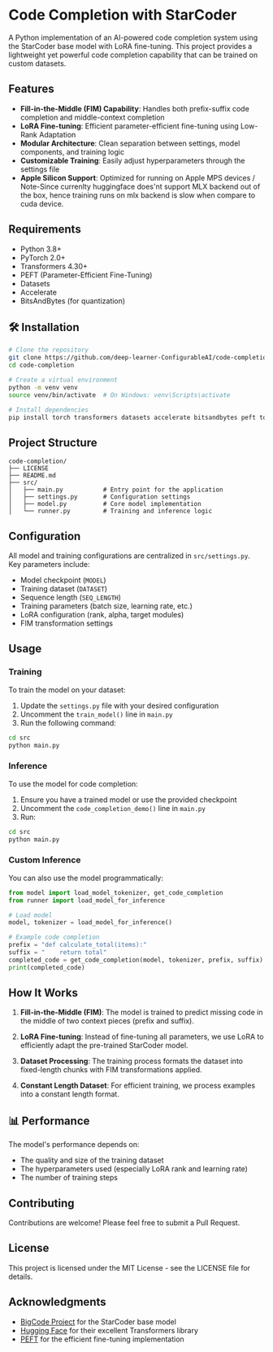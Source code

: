 # Code Completion with StarCoder

A Python implementation of an AI-powered code completion system using the StarCoder base model with LoRA fine-tuning. This project provides a lightweight yet powerful code completion capability that can be trained on custom datasets.

##  Features

- **Fill-in-the-Middle (FIM) Capability**: Handles both prefix-suffix code completion and middle-context completion
- **LoRA Fine-tuning**: Efficient parameter-efficient fine-tuning using Low-Rank Adaptation
- **Modular Architecture**: Clean separation between settings, model components, and training logic
- **Customizable Training**: Easily adjust hyperparameters through the settings file
- **Apple Silicon Support**: Optimized for running on Apple MPS devices / Note-Since currenlty huggingface does'nt support MLX backend out of the box, hence training runs on mlx backend is slow when compare to cuda device.

##  Requirements

- Python 3.8+
- PyTorch 2.0+
- Transformers 4.30+
- PEFT (Parameter-Efficient Fine-Tuning)
- Datasets
- Accelerate
- BitsAndBytes (for quantization)

## 🛠 Installation

```bash
# Clone the repository
git clone https://github.com/deep-learner-ConfigurableAI/code-completion.git
cd code-completion

# Create a virtual environment
python -m venv venv
source venv/bin/activate  # On Windows: venv\Scripts\activate

# Install dependencies
pip install torch transformers datasets accelerate bitsandbytes peft tqdm
```

##  Project Structure

```
code-completion/
├── LICENSE
├── README.md
├── src/
│   ├── main.py           # Entry point for the application
│   ├── settings.py       # Configuration settings
│   ├── model.py          # Core model implementation
│   └── runner.py         # Training and inference logic
```

##  Configuration

All model and training configurations are centralized in `src/settings.py`. Key parameters include:

- Model checkpoint (`MODEL`)
- Training dataset (`DATASET`)
- Sequence length (`SEQ_LENGTH`)
- Training parameters (batch size, learning rate, etc.)
- LoRA configuration (rank, alpha, target modules)
- FIM transformation settings

##  Usage

### Training

To train the model on your dataset:

1. Update the `settings.py` file with your desired configuration
2. Uncomment the `train_model()` line in `main.py`
3. Run the following command:

```bash
cd src
python main.py
```

### Inference

To use the model for code completion:

1. Ensure you have a trained model or use the provided checkpoint
2. Uncomment the `code_completion_demo()` line in `main.py`
3. Run:

```bash
cd src
python main.py
```

### Custom Inference

You can also use the model programmatically:

```python
from model import load_model_tokenizer, get_code_completion
from runner import load_model_for_inference

# Load model
model, tokenizer = load_model_for_inference()

# Example code completion
prefix = "def calculate_total(items):"
suffix = "    return total"
completed_code = get_code_completion(model, tokenizer, prefix, suffix)
print(completed_code)
```

##  How It Works

1. **Fill-in-the-Middle (FIM)**: The model is trained to predict missing code in the middle of two context pieces (prefix and suffix).

2. **LoRA Fine-tuning**: Instead of fine-tuning all parameters, we use LoRA to efficiently adapt the pre-trained StarCoder model.

3. **Dataset Processing**: The training process formats the dataset into fixed-length chunks with FIM transformations applied.

4. **Constant Length Dataset**: For efficient training, we process examples into a constant length format.

## 📊 Performance

The model's performance depends on:
- The quality and size of the training dataset
- The hyperparameters used (especially LoRA rank and learning rate)
- The number of training steps

##  Contributing

Contributions are welcome! Please feel free to submit a Pull Request.

##  License

This project is licensed under the MIT License - see the LICENSE file for details.

##  Acknowledgments

- [BigCode Project](https://www.bigcode-project.org/) for the StarCoder base model
- [Hugging Face](https://huggingface.co/) for their excellent Transformers library
- [PEFT](https://github.com/huggingface/peft) for the efficient fine-tuning implementation
